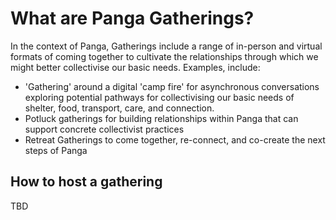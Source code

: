 # What are Panga Gatherings? 

In the context of Panga, Gatherings include a range of in-person and virtual formats of coming together to cultivate the relationships through which we might better collectivise our basic needs. Examples, include:

* 'Gathering' around a digital 'camp fire' for asynchronous conversations exploring potential pathways for collectivising our basic needs of shelter, food, transport, care, and connection.
* Potluck gatherings for building relationships within Panga that can support concrete collectivist practices
* Retreat Gatherings to come together, re-connect, and co-create the next steps of Panga

## How to host a gathering

TBD

